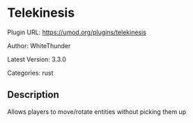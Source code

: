 # Telekinesis

Plugin URL: https://umod.org/plugins/telekinesis

Author: WhiteThunder

Latest Version: 3.3.0

Categories: rust

## Description

Allows players to move/rotate entities without picking them up
